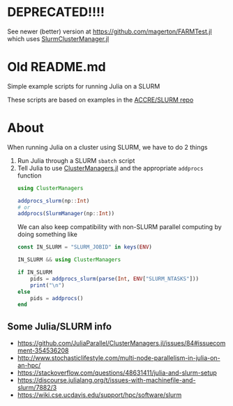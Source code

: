 # DEPRECATED!!!!

See newer (better) version at <https://github.com/magerton/FARMTest.jl> which uses [SlurmClusterManager.jl](https://github.com/kleinhenz/SlurmClusterManager.jl)

# Old README.md

Simple example scripts for running Julia on a SLURM 

These scripts are based on examples in the
 [ACCRE/SLURM repo](https://github.com/accre/SLURM)

# About

When running Julia on a cluster using SLURM, we have to do 2 things

1. Run Julia through a SLURM `sbatch` script
2. Tell Julia to use [ClusterManagers.jl](https://github.com/JuliaParallel/ClusterManagers.jl) and the appropriate `addprocs` function
    ```julia
    using ClusterManagers

    addprocs_slurm(np::Int)
    # or
    addprocs(SlurmManager(np::Int))
    ```
    We can also keep compatibility with non-SLURM parallel computing by doing something like
    ```julia
    const IN_SLURM = "SLURM_JOBID" in keys(ENV)

    IN_SLURM && using ClusterManagers

    if IN_SLURM
        pids = addprocs_slurm(parse(Int, ENV["SLURM_NTASKS"]))
        print("\n")
    else
        pids = addprocs()
    end
    ```


## Some Julia/SLURM info

- <https://github.com/JuliaParallel/ClusterManagers.jl/issues/84#issuecomment-354536208>
- <http://www.stochasticlifestyle.com/multi-node-parallelism-in-julia-on-an-hpc/>
- <https://stackoverflow.com/questions/48631411/julia-and-slurm-setup>
- <https://discourse.julialang.org/t/issues-with-machinefile-and-slurm/7882/3>
- <https://wiki.cse.ucdavis.edu/support/hpc/software/slurm>
